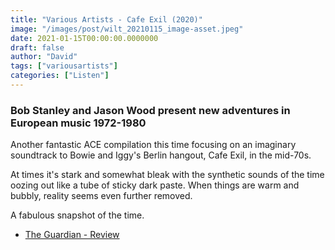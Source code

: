 ```yaml
---
title: "Various Artists - Cafe Exil (2020)"
image: "/images/post/wilt_20210115_image-asset.jpeg"
date: 2021-01-15T00:00:00.0000000
draft: false
author: "David"
tags: ["variousartists"]
categories: ["Listen"]
---
```

### Bob Stanley and Jason Wood present new adventures in European music 1972-1980

 Another fantastic ACE compilation this time focusing on an imaginary soundtrack to Bowie and Iggy's Berlin hangout, Cafe Exil, in the mid-70s.

 At times it's stark and somewhat bleak with the synthetic sounds of the time oozing out like a tube of sticky dark paste. When things are warm and bubbly, reality seems even further removed.

 A fabulous snapshot of the time.  

-  [The Guardian - Review](https://www.theguardian.com/music/2020/dec/11/bob-stanley-david-bowie-cafe-exil)